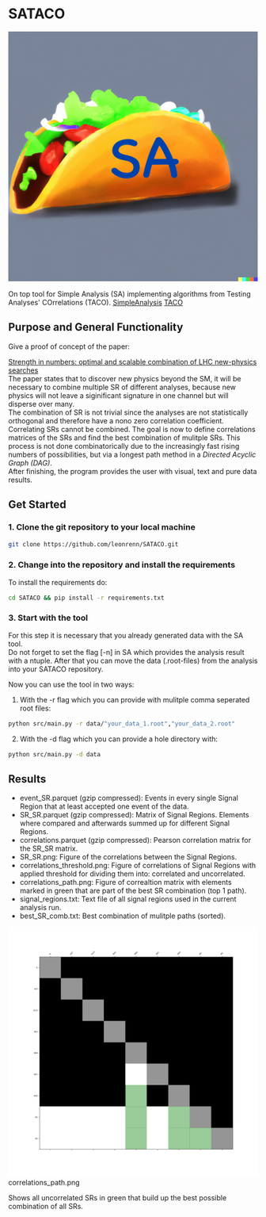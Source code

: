 # SATACO

![SATACOLOGO](logo/taco.png)

On top tool for Simple Analysis (SA) implementing algorithms from 
Testing Analyses' COrrelations (TACO).
[SimpleAnalysis](https://simpleanalysis.docs.cern.ch)
[TACO](https://gitlab.com/t-a-c-o/)

## Purpose and General Functionality

Give a proof of concept of the paper: <br>

[Strength in numbers: optimal and scalable combination of LHC new-physics searches](https://arxiv.org/abs/2209.00025)<br>
The paper states that to discover new physics beyond the SM, it will be 
necessary to combine multiple SR of different analyses, because new physics 
will not leave a siginificant signature in one channel but will disperse over many.<br>
The combination of SR is not trivial since the analyses are not statistically 
orthogonal and therefore have a nono zero correlation coefficient.<br>
Correlating SRs cannot be combined. The goal is now to define correlations 
matrices of the SRs and find the best combination of mulitple SRs. 
This process is not done combinatorically due to the increasingly fast rising 
numbers of possibilities, but via a longest path method in a _Directed Acyclic Graph (DAG)_. <br>
After finishing, the program provides the user with visual, text and pure data results.<br>


## Get Started

### 1. Clone the git repository to your local machine

```sh
git clone https://github.com/leonrenn/SATACO.git
```


### 2. Change into the repository and install the requirements

To install the requirements do:
```sh
cd SATACO && pip install -r requirements.txt
```

### 3. Start with the tool
For this step it is necessary that you already generated data with the SA tool.<br>
Do not forget to set the flag [-n] in SA which provides the analysis result with a
ntuple. After that you can move the data (.root-files) from the analysis into your 
SATACO repository.<br>

Now you can use the tool in two ways:

1. With the -r flag which you can provide with mulitple comma seperated root files:
```sh
python src/main.py -r data/"your_data_1.root","your_data_2.root"
```

2. ​With the -d flag which you can provide a hole directory with:
```sh
python src/main.py -d data
```

## Results

- event_SR.parquet (gzip compressed): Events in every single Signal Region that at least accepted one event of the data.
- SR_SR.parquet (gzip compressed): Matrix of Signal Regions. Elements where compared and afterwards summed up for different Signal Regions.
- correlations.parquet (gzip compressed): Pearson correlation matrix for the SR_SR matrix.
- SR_SR.png: Figure of the correlations between the Signal Regions.
- correlations_threshold.png: Figure of correlations of Signal Regions with applied threshold for dividing them into: correlated and uncorrelated.
- correlations_path.png: Figure of correaltion matrix with elements marked in green that are part of the best SR combination (top 1 path).
- signal_regions.txt: Text file of all signal regions used in the current analysis run.
- best_SR_comb.txt: Best combination of mulitple paths (sorted).

![results/correlations_path.png](results/correlations_path.png)
correlations_path.png

Shows all uncorrelated SRs in green that build up the best possible combination of all SRs.
